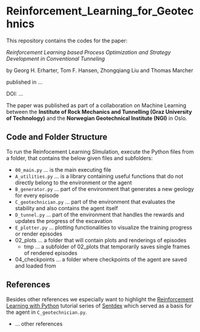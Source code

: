 # Reinforcement_Learning_for_Geotechnics

This repository contains the codes for the paper:

_Reinforcement Learning based Process Optimization and Strategy Development in Conventional Tunneling_

by Georg H. Erharter, Tom F. Hansen, Zhongqiang Liu and Thomas Marcher

published in ...

DOI: ...

The paper was published as part of a collaboration on Machine Learning between the __Institute of Rock Mechanics and Tunnelling (Graz University of Technology)__
and the __Norwegian Geotechnical Institute (NGI)__ in Oslo.

## Code and Folder Structure

To run the Reinfocement Learning SImulation, execute the Python files from a folder, that contains the below given files and subfolders:

- `00_main.py` ... is the main executing file
- `A_utilities.py` ... is a library containing useful functions that do not directly belong to the environment or the agent
- `B_generator.py` ... part of the environment that generates a new geology for every episode
- `C_geotechnician.py` ... part of the environment that evaluates the stability and also contains the agent itself
- `D_tunnel.py` ... part of the environment that handles the rewards and updates the progress of the excavation
- `E_plotter.py` ... plotting functionalities to visualize the training progress or render episodes
- 02_plots ... a folder that will contain plots and renderings of episodes
  - tmp ... a subfolder of 02_plots that temporarily saves single frames of rendered episodes
- 04_checkpoints ... a folder where checkpoints of the agent are saved and loaded from

## References

Besides other references we especially want to highlight the [Reinforcement Learning with Python](https://www.youtube.com/playlist?list=PLQVvvaa0QuDezJFIOU5wDdfy4e9vdnx-7)
tutorial series of [Sentdex](https://www.youtube.com/c/sentdex) which served as a basis for the agent in `C_geotechnician.py`.

- ... other references


